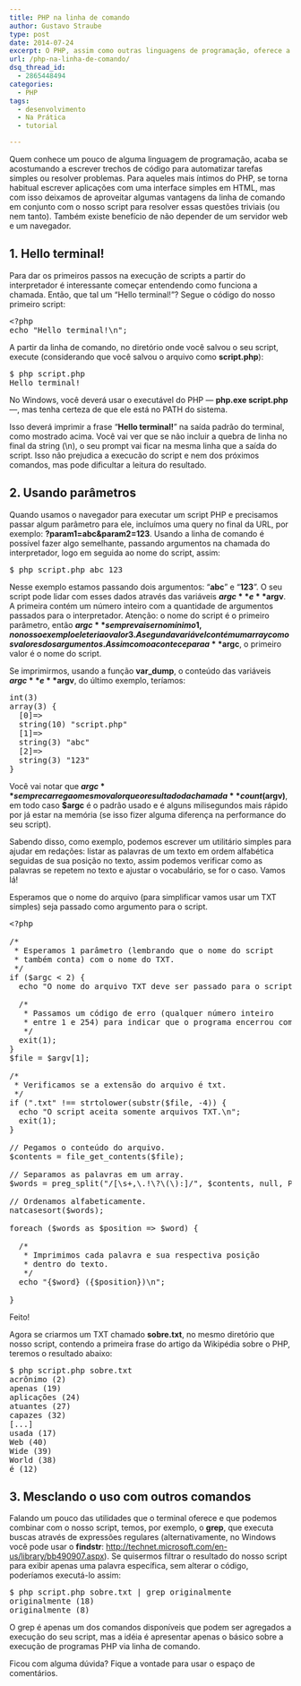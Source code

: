 ```yaml
---
title: PHP na linha de comando
author: Gustavo Straube
type: post
date: 2014-07-24
excerpt: O PHP, assim como outras linguagens de programação, oferece a opção de execução via linha de comando. Aprenda nesse passo a passo básico como usar o terminal para executar seus scripts.
url: /php-na-linha-de-comando/
dsq_thread_id:
  - 2865448494
categories:
  - PHP
tags:
  - desenvolvimento
  - Na Prática
  - tutorial

---
```

Quem conhece um pouco de alguma linguagem de programação, acaba se acostumando a escrever trechos de código para automatizar tarefas simples ou resolver problemas. Para aqueles mais íntimos do PHP, se torna habitual escrever aplicações com uma interface simples em HTML, mas com isso deixamos de aproveitar algumas vantagens da linha de comando em conjunto com o nosso script para resolver essas questões triviais (ou nem tanto). Também existe benefício de não depender de um servidor web e um navegador.

## 1. Hello terminal!

Para dar os primeiros passos na execução de scripts a partir do interpretador é interessante começar entendendo como funciona a chamada. Então, que tal um “Hello terminal!”? Segue o código do nosso primeiro script:

<pre>&lt;?php
echo "Hello terminal!\n";</pre>

A partir da linha de comando, no diretório onde você salvou o seu script, execute (considerando que você salvou o arquivo como **script.php**):

<pre>$ php script.php
Hello terminal!</pre>

No Windows, você deverá usar o executável do PHP — **php.exe script.php** —, mas tenha certeza de que ele está no PATH do sistema.

Isso deverá imprimir a frase “**Hello terminal!**” na saída padrão do terminal, como mostrado acima. Você vai ver que se não incluir a quebra de linha no final da string (\n), o seu prompt vai ficar na mesma linha que a saída do script. Isso não prejudica a execucão do script e nem dos próximos comandos, mas pode dificultar a leitura do resultado.

## 2. Usando parâmetros

Quando usamos o navegador para executar um script PHP e precisamos passar algum parâmetro para ele, incluímos uma query no final da URL, por exemplo: **?param1=abc&param2=123**. Usando a linha de comando é possível fazer algo semelhante, passando argumentos na chamada do interpretador, logo em seguida ao nome do script, assim:

<pre>$ php script.php abc 123</pre>

Nesse exemplo estamos passando dois argumentos: “**abc**” e “**123**”. O seu script pode lidar com esses dados através das variáveis **$argc** e **$argv**. A primeira contém um número inteiro com a quantidade de argumentos passados para o interpretador. Atenção: o nome do script é o primeiro parâmetro, então **$argc** sempre vai ser no mínimo 1, no nosso exemplo ele teria o valor 3. A segunda variável contém um array com os valores dos argumentos. Assim como acontece para a **$argc**, o primeiro valor é o nome do script.

Se imprimirmos, usando a função **var_dump**, o conteúdo das variáveis **$argc** e **$argv**, do último exemplo, teríamos:

<pre>int(3)
array(3) {
  [0]=&gt;
  string(10) "script.php"
  [1]=&gt;
  string(3) "abc"
  [2]=&gt;
  string(3) "123"
}</pre>

Você vai notar que **$argc** sempre carrega o mesmo valor que o resultado da chamada **count($argv)**, em todo caso **$argc** é o padrão usado e é alguns milisegundos mais rápido por já estar na memória (se isso fizer alguma diferença na performance do seu script).

Sabendo disso, como exemplo, podemos escrever um utilitário simples para ajudar em redações: listar as palavras de um texto em ordem alfabética seguidas de sua posição no texto, assim podemos verificar como as palavras se repetem no texto e ajustar o vocabulário, se for o caso. Vamos lá!

Esperamos que o nome do arquivo (para simplificar vamos usar um TXT simples) seja passado como argumento para o script.

<pre>&lt;?php

/*
 * Esperamos 1 parâmetro (lembrando que o nome do script
 * também conta) com o nome do TXT.
 */
if ($argc &lt; 2) {
  echo "O nome do arquivo TXT deve ser passado para o script.\n";

  /*
   * Passamos um código de erro (qualquer número inteiro
   * entre 1 e 254) para indicar que o programa encerrou com erro.
   */
  exit(1);
}
$file = $argv[1];

/*
 * Verificamos se a extensão do arquivo é txt.
 */
if (".txt" !== strtolower(substr($file, -4)) {
  echo "O script aceita somente arquivos TXT.\n";
  exit(1);
}

// Pegamos o conteúdo do arquivo.
$contents = file_get_contents($file);

// Separamos as palavras em um array.
$words = preg_split("/[\s+,\.!\?\(\):]/", $contents, null, PREG_SPLIT_NO_EMPTY);

// Ordenamos alfabeticamente.
natcasesort($words);

foreach ($words as $position =&gt; $word) {

  /*
   * Imprimimos cada palavra e sua respectiva posição
   * dentro do texto.
   */
  echo "{$word} ({$position})\n";

}</pre>

Feito!

Agora se criarmos um TXT chamado **sobre.txt**, no mesmo diretório que nosso script, contendo a primeira frase do artigo da Wikipédia sobre o PHP, teremos o resultado abaixo:

<pre>$ php script.php sobre.txt
acrônimo (2)
apenas (19)
aplicações (24)
atuantes (27)
capazes (32)
[...]
usada (17)
Web (40)
Wide (39)
World (38)
é (12)</pre>

## 3. Mesclando o uso com outros comandos

Falando um pouco das utilidades que o terminal oferece e que podemos combinar com o nosso script, temos, por exemplo, o **grep**, que executa buscas através de expressões regulares (alternativamente, no Windows você pode usar o **findstr**: <a title="http://technet.microsoft.com/en-us/library/bb490907.aspx" href="http://technet.microsoft.com/en-us/library/bb490907.aspx" target="_blank">http://technet.microsoft.com/en-us/library/bb490907.aspx</a>). Se quisermos filtrar o resultado do nosso script para exibir apenas uma palavra específica, sem alterar o código, poderíamos executá-lo assim:

<pre>$ php script.php sobre.txt | grep originalmente
originalmente (18)
originalmente (8)</pre>

O grep é apenas um dos comandos disponíveis que podem ser agregados a execução do seu script, mas a idéia é apresentar apenas o básico sobre a execução de programas PHP via linha de comando.

Ficou com alguma dúvida? Fique a vontade para usar o espaço de comentários.